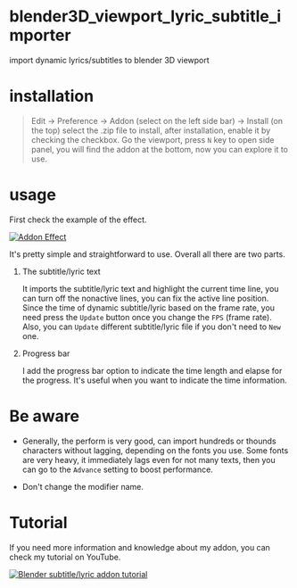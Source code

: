 # blender3D_viewport_lyric_subtitle_importer
import dynamic lyrics/subtitles to blender 3D viewport

# installation
> Edit -> Preference -> Addon (select on the left side bar) -> Install (on the top)
select the .zip file to install, after installation, enable it by checking the checkbox.
Go the viewport, press `N` key to open side panel, you will find the addon at the bottom, now you can explore it to use.

# usage
First check the example of the effect. 

[![Addon Effect](http://img.youtube.com/vi/jEz0FAp4ui0/0.jpg)](https://www.youtube.com/watch?v=jEz0FAp4ui0)

It's pretty simple and straightforward to use. Overall all there are two parts. 

1. The subtitle/lyric text

   It imports the subtitle/lyric text and highlight the current time line, you can turn off the nonactive lines, you can fix the active line position. Since the time of dynamic subtitle/lyric based on the frame rate, you need press the `Update` button once you change the `FPS` (frame rate). Also, you can `Update` different subtitle/lyric file if you don't need to `New` one. 
   
2. Progress bar
   
   I add the progress bar option to indicate the time length and elapse for the progress. It's useful when you want to indicate the time information. 
   
# Be aware

- Generally, the perform is very good, can import hundreds or thounds characters without lagging, depending on the fonts you use. Some fonts are very heavy, it immediately lags even for not many texts, then you can go to the `Advance` setting to boost performance. 

- Don't change the modifier name.

# Tutorial
If you need more information and knowledge about my addon, you can check my tutorial on YouTube.

[![Blender subtitle/lyric addon tutorial](https://img.youtu.be/vi/M4LX6PhcU_g/hqdefault.jpg)](https://youtu.be/M4LX6PhcU_g)
